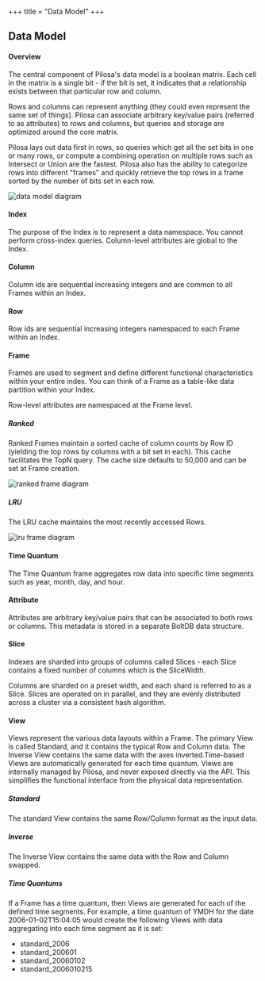 +++
title = "Data Model"
+++

## Data Model

#### Overview

The central component of Pilosa's data model is a boolean matrix. Each cell in the matrix is a single bit - if the bit is set, it indicates that a relationship exists between that particular row and column.

Rows and columns can represent anything (they could even represent the same set of things). Pilosa can associate arbitrary key/value pairs (referred to as attributes) to rows and columns, but queries and storage are optimized around the core matrix.

Pilosa lays out data first in rows, so queries which get all the set bits in one or many rows, or compute a combining operation on multiple rows such as Intersect or Union are the fastest. Pilosa also has the ability to categorize rows into different "frames" and quickly retrieve the top rows in a frame sorted by the number of bits set in each row.

![data model diagram](/img/docs/data-model.svg)

#### Index

The purpose of the Index is to represent a data namespace. You cannot perform cross-index queries.  Column-level attributes are global to the Index.

#### Column

Column ids are sequential increasing integers and are common to all Frames within an Index.

#### Row

Row ids are sequential increasing integers namespaced to each Frame within an Index.

#### Frame

Frames are used to segment and define different functional characteristics within your entire index.  You can think of a Frame as a table-like data partition within your Index.

Row-level attributes are namespaced at the Frame level.

##### Ranked

Ranked Frames maintain a sorted cache of column counts by Row ID (yielding the top rows by columns with a bit set in each). This cache facilitates the TopN query.  The cache size defaults to 50,000 and can be set at Frame creation.

![ranked frame diagram](/img/docs/frame-ranked.svg)

##### LRU

The LRU cache maintains the most recently accessed Rows.

![lru frame diagram](/img/docs/frame-lru.svg)

#### Time Quantum

The Time Quantum frame aggregates row data into specific time segments such as year, month, day, and hour.

#### Attribute

Attributes are arbitrary key/value pairs that can be associated to both rows or columns.  This metadata is stored in a separate BoltDB data structure.

#### Slice

Indexes are sharded into groups of columns called Slices - each Slice contains a fixed number of columns which is the SliceWidth.

Columns are sharded on a preset width, and each shard is referred to as a Slice.  Slices are operated on in parallel, and they are evenly distributed across a cluster via a consistent hash algorithm.

#### View

Views represent the various data layouts within a Frame. The primary View is called Standard, and it contains the typical Row and Column data. The Inverse View contains the same data with the axes inverted.Time-based Views are automatically generated for each time quantum. Views are internally managed by Pilosa, and never exposed directly via the API. This simplifies the functional interface from the physical data representation.

##### Standard

The standard View contains the same Row/Column format as the input data. 

##### Inverse

The Inverse View contains the same data with the Row and Column swapped.

##### Time Quantums

If a Frame has a time quantum, then Views are generated for each of the defined time segments. For example, a time quantum of YMDH for the date 2006-01-02T15:04:05 would create the following Views with data aggregating into each time segment as it is set:

* standard_2006
* standard_200601
* standard_20060102
* standard_2006010215
